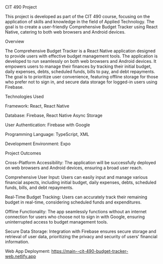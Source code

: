 CIT 490 Project

This project is developed as part of the CIT 490 course, focusing on the application of skills and knowledge in the field of Applied Technology. The goal is to create a user-friendly Comprehensive Budget Tracker using React Native, catering to both web browsers and Android devices.



Overview

The Comprehensive Budget Tracker is a React Native application designed to provide users with effective budget management tools. The application is developed to run seamlessly on both web browsers and Android devices. It empowers users to manage their finances by tracking their initial budget, daily expenses, debts, scheduled funds, bills to pay, and debt repayments. The goal is to prioritize user convenience, featuring offline storage for those who prefer not to sign in, and secure data storage for logged-in users using Firebase.




Technologies Used

Framework: React, React Native

Database: Firebase, React Native Async Storage

User Authentication: Firebase with Google

Programming Language: TypeScript, XML

Development Environment: Expo





Project Outcomes

Cross-Platform Accessibility: 
The application will be successfully deployed on web browsers and Android devices, ensuring a broad user reach.

Comprehensive User Input: 
Users can easily input and manage various financial aspects, including initial budget, daily expenses, debts, scheduled funds, bills, and debt repayments.

Real-Time Budget Tracking: 
Users can accurately track their remaining budget in real-time, considering scheduled funds and expenditures.

Offline Functionality: 
The app seamlessly functions without an internet connection for users who choose not to sign in with Google, ensuring uninterrupted access to budget management tools.

Secure Data Storage: 
Integration with Firebase ensures secure storage and retrieval of user data, prioritizing the privacy and security of users' financial information.


Web App Deployment: https://main--cit-490-budget-tracker-web.netlify.app

